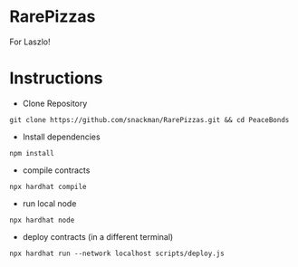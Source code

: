 # RarePizzas
For Laszlo!

# Instructions

- Clone Repository

```
git clone https://github.com/snackman/RarePizzas.git && cd PeaceBonds
```
- Install dependencies

```
npm install
```

- compile contracts

```
npx hardhat compile
```

- run local node

```
npx hardhat node
```

- deploy contracts (in a different terminal)

```
npx hardhat run --network localhost scripts/deploy.js
```
